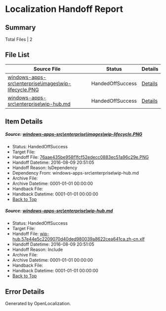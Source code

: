 # <a name='report-top'></a> Localization Handoff Report

## Summary
 Total Files | 2

## File List
 Source File | Status | Details 
 ----------- | ------ | ------- 
 [windows-apps-src\enterprise\images\wip-lifecycle.PNG](https://github.com/Microsoft/windows-apps/blob/8344f1d74fa7f7554a9f4bf30f06650363b63a7e/windows-apps-src/enterprise/images/wip-lifecycle.PNG) | HandedOffSuccess | [Details](#76aae435be958f1fcf52edecc0883ec51a96c29e3416)
 [windows-apps-src\enterprise\wip-hub.md](https://github.com/Microsoft/windows-apps/blob/8344f1d74fa7f7554a9f4bf30f06650363b63a7e/windows-apps-src/enterprise/wip-hub.md) | HandedOffSuccess | [Details](#3222d29ed7963f2fea7edeef350336f7461c1e153419)

## Item Details
##### <a name='76aae435be958f1fcf52edecc0883ec51a96c29e3416'></a> Source: [windows-apps-src\enterprise\images\wip-lifecycle.PNG](https://github.com/Microsoft/windows-apps/blob/8344f1d74fa7f7554a9f4bf30f06650363b63a7e/windows-apps-src/enterprise/images/wip-lifecycle.PNG)
* Status: HandedOffSuccess
* Target File: 
* Handoff File: [76aae435be958f1fcf52edecc0883ec51a96c29e.PNG](https://github.com/Microsoft/WDG.handoff/blob/c0d3cf5e8a009cb37b6927244ab2e56fd0aa8b81/ol-handoff/Microsoft/windows-apps.zh-cn/master/76aae435be958f1fcf52edecc0883ec51a96c29e.PNG)
* Handoff Datetime: 2016-08-09 20:51:05
* Handoff Reason: IsDependency
* Dependency From: windows-apps-src\enterprise\wip-hub.md
* Archive File: 
* Archive Datetime: 0001-01-01 00:00:00
* Handback File: 
* Handback Datetime: 0001-01-01 00:00:00
* [Back to Top](#report-top)

##### <a name='3222d29ed7963f2fea7edeef350336f7461c1e153419'></a> Source: [windows-apps-src\enterprise\wip-hub.md](https://github.com/Microsoft/windows-apps/blob/8344f1d74fa7f7554a9f4bf30f06650363b63a7e/windows-apps-src/enterprise/wip-hub.md)
* Status: HandedOffSuccess
* Target File: 
* Handoff File: [wip-hub.57e44e5c2209070d40ded980039a8622cea641ca.zh-cn.xlf](https://github.com/Microsoft/WDG.handoff/blob/c0d3cf5e8a009cb37b6927244ab2e56fd0aa8b81/ol-handoff/Microsoft/windows-apps.zh-cn/master/wip-hub.57e44e5c2209070d40ded980039a8622cea641ca.zh-cn.xlf)
* Handoff Datetime: 2016-08-09 20:51:05
* Handoff Reason: Include
* Archive File: 
* Archive Datetime: 0001-01-01 00:00:00
* Handback File: 
* Handback Datetime: 0001-01-01 00:00:00
* [Back to Top](#report-top)


## Error Details

Generated by OpenLocalization.
